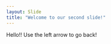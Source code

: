 ```yaml
---
layout: Slide
title: "Welcome to our second slide!"
---
```

Hello!! 
Use the left arrow to go back! 
